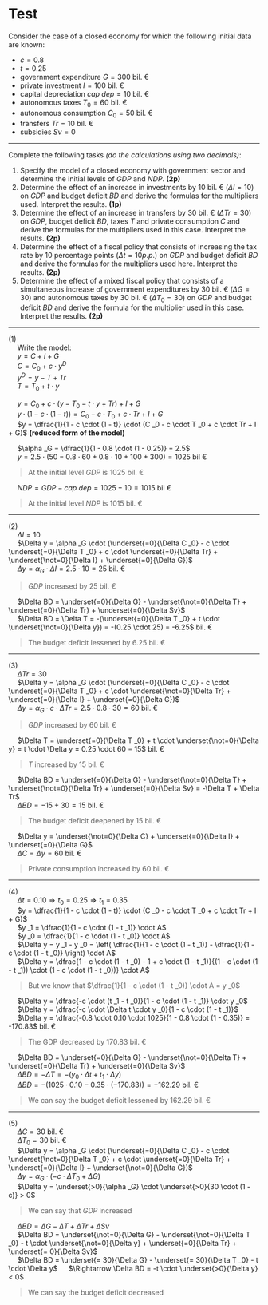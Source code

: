 # Test

Consider the case of a closed economy for which the following initial data are known:
- $c = 0.8$
- $t = 0.25$
- government expenditure $G = 300$ bil. &euro;
- private investment $I = 100$ bil. &euro;
- capital depreciation $cap\ dep = 10$ bil. &euro;
- autonomous taxes $T _0 = 60$ bil. &euro;
- autonomous consumption $C _0 = 50$ bil. &euro;
- transfers $Tr = 10$ bil. &euro;
- subsidies $Sv = 0$

---

Complete the following tasks _(do the calculations using two decimals)_:
1. Specify the model of a closed economy with government sector and determine the initial levels of $GDP$ and $NDP$. **(2p)**  
2. Determine the effect of an increase in investments by $10$ bil. &euro; ($\Delta I = 10$) on $GDP$ and budget deficit $BD$ and derive the formulas for the multipliers used. Interpret the results. **(1p)**  
3. Determine the effect of an increase in transfers by 30 bil. &euro; ($\Delta Tr = 30$) on $GDP$, budget deficit $BD$, taxes $T$ and private consumption $C$ and derive the formulas for the multipliers used in this case. Interpret the results. **(2p)**
4. Determine the effect of a fiscal policy that consists of increasing the tax rate by 10 percentage points ($\Delta t = 10 p.p.$) on $GDP$ and budget deficit $BD$ and derive the formulas for the multipliers used here. Interpret the results. **(2p)**
5. Determine the effect of a mixed fiscal policy that consists of a simultaneous increase of government expenditures by $30$ bil. &euro; ($\Delta G = 30$) and autonomous taxes by $30$ bil. &euro; ($\Delta T _0 = 30$) on $GDP$ and budget deficit $BD$ and derive the formula for the multiplier used in this case. Interpret the results. **(2p)**

---

(1)  
&emsp; Write the model:  
&emsp; $y = C + I + G$  
&emsp; $C = C_0 + c \cdot y^D$  
&emsp; $y^D = y - T + Tr$  
&emsp; $T = T_0 + t \cdot y$  

&emsp; $y = C _0 + c \cdot (y - T _0 - t \cdot y + Tr) + I + G$  
&emsp; $y \cdot (1 - c \cdot (1 - t)) = C _0 - c \cdot T _0 + c \cdot Tr + I + G$  
&emsp; $y = \dfrac{1}{1 - c \cdot (1 - t)} \cdot (C _0 - c \cdot T _0 + c \cdot Tr + I + G)$ **(reduced form of the model)**  

&emsp; $\alpha _G = \dfrac{1}{1 - 0.8 \cdot (1 - 0.25)} = 2.5$  
&emsp; $y = 2.5 \cdot (50 - 0.8 \cdot 60 + 0.8 \cdot 10 + 100 + 300) = 1025$ bil &euro;  
> At the initial level $GDP$ is $1025$ bil. &euro;

&emsp; $NDP = GDP - cap\ dep = 1025 - 10 = 1015$ bil &euro;  
> At the initial level $NDP$ is $1015$ bil. &euro;

---

(2)  
&emsp; $\Delta I = 10$  
&emsp; $\Delta y = \alpha _G \cdot (\underset{=0}{\Delta C _0} - c \cdot \underset{=0}{\Delta T _0} + c \cdot \underset{=0}{\Delta Tr} + \underset{\not=0}{\Delta I} + \underset{=0}{\Delta G})$  
&emsp; $\Delta y = \alpha _G \cdot \Delta I = 2.5 \cdot 10 = 25$ bil. &euro;  
> $GDP$ increased by $25$ bil. &euro;

&emsp; $\Delta BD = \underset{=0}{\Delta G} - \underset{\not=0}{\Delta T} + \underset{=0}{\Delta Tr} + \underset{=0}{\Delta Sv}$  
&emsp; $\Delta BD = \Delta T = -(\underset{=0}{\Delta T _0} + t \cdot \underset{\not=0}{\Delta y}) = -(0.25 \cdot 25) = -6.25$ bil. &euro;  
> The budget deficit lessened by $6.25$ bil. &euro;

---

(3)  
&emsp; $\Delta Tr = 30$  
&emsp; $\Delta y = \alpha _G \cdot (\underset{=0}{\Delta C _0} - c \cdot \underset{=0}{\Delta T _0} + c \cdot \underset{\not=0}{\Delta Tr} + \underset{=0}{\Delta I} + \underset{=0}{\Delta G})$  
&emsp; $\Delta y = \alpha _G \cdot c \cdot \Delta Tr = 2.5 \cdot 0.8 \cdot 30 = 60$ bil. &euro;  
> $GDP$ increased by $60$ bil. &euro;

&emsp; $\Delta T = \underset{=0}{\Delta T _0} + t \cdot \underset{\not=0}{\Delta y} = t \cdot \Delta y = 0.25 \cdot 60 = 15$ bil. &euro;  
> $T$ increased by $15$ bil. &euro;

&emsp; $\Delta BD = \underset{=0}{\Delta G} - \underset{\not=0}{\Delta T} + \underset{\not=0}{\Delta Tr} + \underset{=0}{\Delta Sv} = -\Delta T + \Delta Tr$  
&emsp; $\Delta BD = -15 + 30 = 15$ bil. &euro;  
> The budget deficit deepened by $15$ bil. &euro;

&emsp; $\Delta y = \underset{\not=0}{\Delta C} + \underset{=0}{\Delta I} + \underset{=0}{\Delta G}$  
&emsp; $\Delta C = \Delta y = 60$ bil. &euro;  
> Private consumption increased by $60$ bil. &euro;

---

(4)  
&emsp; $\Delta t = 0.10 \Rightarrow t _0 = 0.25 \Rightarrow t _1 = 0.35$  
&emsp; $y = \dfrac{1}{1 - c \cdot (1 - t)} \cdot (C _0 - c \cdot T _0 + c \cdot Tr + I + G)$  
&emsp; $y _1 = \dfrac{1}{1 - c \cdot (1 - t _1)} \cdot A$  
&emsp; $y _0 = \dfrac{1}{1 - c \cdot (1 - t _0)} \cdot A$  
&emsp; $\Delta y = y _1 - y _0 = \left( \dfrac{1}{1 - c \cdot (1 - t _1)} - \dfrac{1}{1 - c \cdot (1 - t _0)} \right) \cdot A$  
&emsp; $\Delta y = \dfrac{1 - c \cdot (1 - t _0) - 1 + c \cdot (1 - t _1)}{(1 - c \cdot (1 - t _1)) \cdot (1 - c \cdot (1 - t _0))} \cdot A$
> But we know that $\dfrac{1}{1 - c \cdot (1 - t _0)} \cdot A = y _0$  

&emsp; $\Delta y = \dfrac{-c \cdot (t _1 - t _0)}{1 - c \cdot (1 - t _1)} \cdot y _0$  
&emsp; $\Delta y = \dfrac{-c \cdot \Delta t \cdot y _0}{1 - c \cdot (1 - t _1)}$  
&emsp; $\Delta y = \dfrac{-0.8 \cdot 0.10 \cdot 1025}{1 - 0.8 \cdot (1 - 0.35)} = -170.83$ bil. &euro;  
> The GDP decreased by $170.83$ bil. &euro;

&emsp; $\Delta BD = \underset{=0}{\Delta G} - \underset{\not=0}{\Delta T} + \underset{=0}{\Delta Tr} + \underset{=0}{\Delta Sv}$  
&emsp; $\Delta BD = -\Delta T = - (y _0 \cdot \Delta t + t _1 \cdot \Delta y)$  
&emsp; $\Delta BD = -(1025 \cdot 0.10 - 0.35 \cdot (-170.83)) = -162.29$ bil. &euro;  
> We can say the budget deficit lessened by $162.29$ bil. &euro;

---

(5)  
&emsp; $\Delta G = 30$ bil. &euro;  
&emsp; $\Delta T _0 = 30$ bil. &euro;  
&emsp; $\Delta y = \alpha _G \cdot (\underset{=0}{\Delta C _0} - c \cdot \underset{\not=0}{\Delta T _0} + c \cdot \underset{=0}{\Delta Tr} + \underset{=0}{\Delta I} + \underset{\not=0}{\Delta G})$  
&emsp; $\Delta y = \alpha _G \cdot (-c \cdot \Delta T_0 + \Delta G)$  
&emsp; $\Delta y = \underset{>0}{\alpha _G} \cdot \underset{>0}{30 \cdot (1 - c)} > 0$  
> We can say that $GDP$ increased

&emsp; $\Delta BD = \Delta G - \Delta T + \Delta Tr + \Delta Sv$  
&emsp; $\Delta BD = \underset{\not=0}{\Delta G} - \underset{\not=0}{\Delta T _0} - t \cdot \underset{\not=0}{\Delta y} + \underset{=0}{\Delta Tr} + \underset{= 0}{\Delta Sv}$  
&emsp; $\Delta BD = \underset{= 30}{\Delta G} - \underset{= 30}{\Delta T _0} - t \cdot \Delta y$
&emsp; $\Rightarrow \Delta BD = -t \cdot \underset{>0}{\Delta y} < 0$
> We can say the budget deficit decreased
